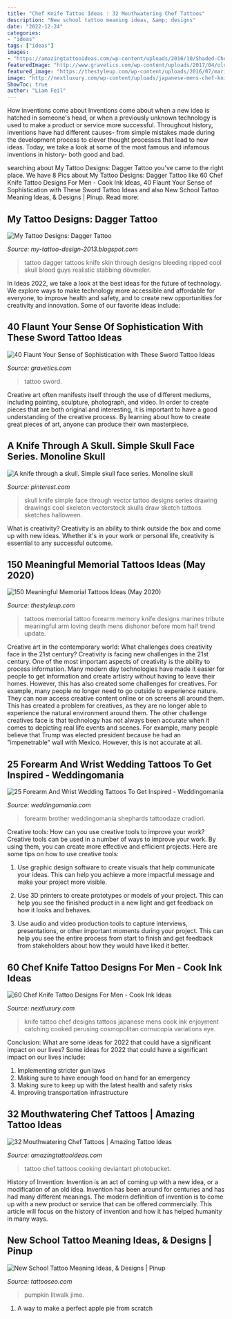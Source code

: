```yaml
---
title: "Chef Knife Tattoo Ideas : 32 Mouthwatering Chef Tattoos"
description: "New school tattoo meaning ideas, &amp; designs"
date: "2022-12-24"
categories:
- "ideas"
tags: ["ideas"]
images:
- "https://amazingtattooideas.com/wp-content/uploads/2016/10/Shaded-Chef-Cooking-Kermit-Forearm-Tattoo.jpg"
featuredImage: "http://www.gravetics.com/wp-content/uploads/2017/04/oldschooldaggertattoo-traditionaldagger-traditionaldaggertattoo-swordtattoo-chippenham.jpg"
featured_image: "https://thestyleup.com/wp-content/uploads/2016/07/marines-memorial-knife-male-forearm-tattoos.jpg"
image: "http://nextluxury.com/wp-content/uploads/japanese-mens-chef-knife-forearm-tattoo.jpg"
ShowToc: true
author: "Liam Feil"
---
```



How inventions come about
Inventions come about when a new idea is hatched in someone's head, or when a previously unknown technology is used to make a product or service more successful. Throughout history, inventions have had different causes- from simple mistakes made during the development process to clever thought processes that lead to new ideas. Today, we take a look at some of the most famous and infamous inventions in history- both good and bad.

	

		
searching about My Tattoo Designs: Dagger Tattoo you've came to the right place. We have 8 Pics about My Tattoo Designs: Dagger Tattoo like 60 Chef Knife Tattoo Designs For Men - Cook Ink Ideas, 40 Flaunt Your Sense of Sophistication with These Sword Tattoo Ideas and also New School Tattoo Meaning Ideas, &amp; Designs | Pinup. Read more:
		
    
## My Tattoo Designs: Dagger Tattoo

<img loading=lazy src="http://2.bp.blogspot.com/-eL6N7tvmVpM/UQaX5bDrTqI/AAAAAAAAWHE/bpyFmSmoe1M/s1600/Dagger_tattoo_141.jpg" onerror="this.onerror=null;this.src='https://tse3.mm.bing.net/th?id=OIP.Ztp8CxwMFwRr-gDkdyMo-AHaJ3&amp;pid=15.1';" alt="My Tattoo Designs: Dagger Tattoo">

_Source: my-tattoo-design-2013.blogspot.com_

>tattoo dagger tattoos knife skin through designs bleeding ripped cool skull blood guys realistic stabbing dövmeler. 

	

In Ideas 2022, we take a look at the best ideas for the future of technology. We explore ways to make technology more accessible and affordable for everyone, to improve health and safety, and to create new opportunities for creativity and innovation. Some of our favorite ideas include: 

    
## 40 Flaunt Your Sense Of Sophistication With These Sword Tattoo Ideas

<img loading=lazy src="http://www.gravetics.com/wp-content/uploads/2017/04/oldschooldaggertattoo-traditionaldagger-traditionaldaggertattoo-swordtattoo-chippenham.jpg" onerror="this.onerror=null;this.src='https://tse4.mm.bing.net/th?id=OIP.YlbeIMR1EfpHWT4gxWXZMQHaHa&amp;pid=15.1';" alt="40 Flaunt Your Sense of Sophistication with These Sword Tattoo Ideas">

_Source: gravetics.com_

>tattoo sword. 

	

Creative art often manifests itself through the use of different mediums, including painting, sculpture, photograph, and video. In order to create pieces that are both original and interesting, it is important to have a good understanding of the creative process. By learning about how to create great pieces of art, anyone can produce their own masterpiece.

    
## A Knife Through A Skull. Simple Skull Face Series. Monoline Skull

<img loading=lazy src="https://i.pinimg.com/736x/04/77/6b/04776bed753be7f57547c31d9858a1c4.jpg" onerror="this.onerror=null;this.src='https://tse1.mm.bing.net/th?id=OIP.Biyv9dwAqqyiGeKcgJFN0QHaLb&amp;pid=15.1';" alt="A knife through a skull. Simple skull face series. Monoline skull">

_Source: pinterest.com_

>skull knife simple face through vector tattoo designs series drawing drawings cool skeleton vectorstock skulls draw sketch tattoos sketches halloween. 

	

What is creativity?
Creativity is an ability to think outside the box and come up with new ideas. Whether it's in your work or personal life, creativity is essential to any successful outcome.

    
## 150 Meaningful Memorial Tattoos Ideas (May 2020)

<img loading=lazy src="https://thestyleup.com/wp-content/uploads/2016/07/marines-memorial-knife-male-forearm-tattoos.jpg" onerror="this.onerror=null;this.src='https://tse3.mm.bing.net/th?id=OIP.0Dstwm_U1X2fmMkfpVcQCAHaIo&amp;pid=15.1';" alt="150 Meaningful Memorial Tattoos Ideas (May 2020)">

_Source: thestyleup.com_

>tattoos memorial tattoo forearm memory knife designs marines tribute meaningful arm loving death mens dishonor before mom half trend update. 

	

Creative art in the contemporary world: What challenges does creativity face in the 21st century?
Creativity is facing new challenges in the 21st century. One of the most important aspects of creativity is the ability to process information. Many modern day technologies have made it easier for people to get information and create artistry without having to leave their homes. However, this has also created some challenges for creatives. For example, many people no longer need to go outside to experience nature. They can now access creative content online or on screens all around them. This has created a problem for creatives, as they are no longer able to experience the natural environment around them. The other challenge creatives face is that technology has not always been accurate when it comes to depicting real life events and scenes. For example, many people believe that Trump was elected president because he had an "impenetrable" wall with Mexico. However, this is not accurate at all.

    
## 25 Forearm And Wrist Wedding Tattoos To Get Inspired - Weddingomania

<img loading=lazy src="https://i.weddingomania.com/forearm-wedding-tattoos-to-get-inspired-25-500x666.jpg" onerror="this.onerror=null;this.src='https://tse1.mm.bing.net/th?id=OIP.D5a6pa3GpTwVBJhwCdHzuwHaJ3&amp;pid=15.1';" alt="25 Forearm And Wrist Wedding Tattoos To Get Inspired - Weddingomania">

_Source: weddingomania.com_

>forearm brother weddingomania shephards tattoodaze cradiori. 

	

Creative tools: How can you use creative tools to improve your work?
Creative tools can be used in a number of ways to improve your work. By using them, you can create more effective and efficient projects. Here are some tips on how to use creative tools:
1. Use graphic design software to create visuals that help communicate your ideas. This can help you achieve a more impactful message and make your project more visible.

2. Use 3D printers to create prototypes or models of your project. This can help you see the finished product in a new light and get feedback on how it looks and behaves.

3. Use audio and video production tools to capture interviews, presentations, or other important moments during your project. This can help you see the entire process from start to finish and get feedback from stakeholders about how they would have liked it better.


    
## 60 Chef Knife Tattoo Designs For Men - Cook Ink Ideas

<img loading=lazy src="http://nextluxury.com/wp-content/uploads/japanese-mens-chef-knife-forearm-tattoo.jpg" onerror="this.onerror=null;this.src='https://tse4.mm.bing.net/th?id=OIP.7-2EwWk_QViDvpPILpcScgHaJ4&amp;pid=15.1';" alt="60 Chef Knife Tattoo Designs For Men - Cook Ink Ideas">

_Source: nextluxury.com_

>knife tattoo chef designs tattoos japanese mens cook ink enjoyment catching cooked perusing cosmopolitan cornucopia variations eye. 

	

Conclusion: What are some ideas for 2022 that could have a significant impact on our lives?
Some ideas for 2022 that could have a significant impact on our lives include: 
1. Implementing stricter gun laws 
2. Making sure to have enough food on hand for an emergency 
3. Making sure to keep up with the latest health and safety risks 
4. Improving transportation infrastructure 

    
## 32 Mouthwatering Chef Tattoos | Amazing Tattoo Ideas

<img loading=lazy src="https://amazingtattooideas.com/wp-content/uploads/2016/10/Shaded-Chef-Cooking-Kermit-Forearm-Tattoo.jpg" onerror="this.onerror=null;this.src='https://tse4.mm.bing.net/th?id=OIP.FD91LPFneXL_h0j2p45vEgHaEz&amp;pid=15.1';" alt="32 Mouthwatering Chef Tattoos | Amazing Tattoo Ideas">

_Source: amazingtattooideas.com_

>tattoo chef tattoos cooking deviantart photobucket. 

	

History of Invention:
Invention is an act of coming up with a new idea, or a modification of an old idea. Invention has been around for centuries and has had many different meanings. The modern definition of invention is to come up with a new product or service that can be offered commercially. This article will focus on the history of invention and how it has helped humanity in many ways.

    
## New School Tattoo Meaning Ideas, &amp; Designs | Pinup

<img loading=lazy src="https://tattooseo.com/wp-content/uploads/2013/11/New-School-Tattoo-29.jpg" onerror="this.onerror=null;this.src='https://tse1.mm.bing.net/th?id=OIP.PN6ragRl9otuKJPMZuTeAQAAAA&amp;pid=15.1';" alt="New School Tattoo Meaning Ideas, &amp; Designs | Pinup">

_Source: tattooseo.com_

>pumpkin litwalk jime. 

	

1. A way to make a perfect apple pie from scratch 

